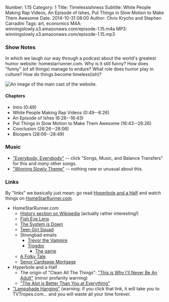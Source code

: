 Number: 1.15
Category: 1
Title: Timelessishness
Subtitle: White People Making Rap Videos, An Episode of Ishes, Put Things in Slow Motion to Make Them Awesome
Date: 2014-10-31 08:00
Author: Chris Krycho and Stephen Carradini
Tags: art, economics
M4A: winningslowly.s3.amazonaws.com/episode-1.15.m4a
MP3: winningslowly.s3.amazonaws.com/episode-1.15.mp3

### Show Notes

In which we laugh our way through a podcast about the world's greatest humor website: homestarrunner.com. Why is it still funny? How does "funny" (of all things) manage to endure? What role does humor play in culture? How do things become timeless(ish)?

![An image of the main cast of the website.][image-1]

#### Chapters

- Intro (0:49)
- White People Making Rap Videos (0:49--6:26)
- An Episode of Ishes (6:26--16:43)
- Put Things in Slow Motion to Make Them Awesome (16:43--26:26)
- Conclusion (26:26--28:06)
- Bloopers (28:06--28:49)

### Music

- ["Everybody, Everybody"][1] -- click "Songs, Music, and Balance Transfers" for this and *many* other songs.
- ["Winning Slowly Theme"][2] -- nothing new or unusual about this.

### Links

By "links" we basically just mean: go read [Hyperbole and a Half][3] and watch things on [HomeStarRunner.com][4].

- HomeStarRunner.com
	- [History section on Wikipedia][5] (actually rather interesting!)
	- [Fish Eye Lens][6]
	- [The System is Down][7]
	- [Teen Girl Squad][8]
	- Strongbad emails
		- [Trevor the Vampire][9]
		- [Trogdor][10]
			- [The game][11]
	- [A Folky Tale][12]
	- [Senor Cardgage Mortgage][13]
- Hyperbole and a Half
	- The origin of "Clean All The Things": ["This is Why I'll Never Be An Adult"][14] (minor profanity warning)
	- ["The Alot is Better Than You at Everything"][15]
- ["Lampshade Hanging"][16] (warning: if you click that link, it will take you to TVTropes.com... and you will waste all your time forever. 

[1]:	http://www.homestarrunner.com/homester.html
[2]:	https://soundcloud.com/chriskrycho/winning-slowly
[3]:	http://hyperboleandahalf.blogspot.com
[4]:	http://homestarrunner.com
[5]:	http://en.wikipedia.org/wiki/Homestar_Runner#History
[6]:	http://homestarrunner.com/fisheyelens.html
[7]:	http://www.homestarrunner.com/systemisdown.html
[8]:	http://www.homestarrunner.com/tgsmenu.html
[9]:	http://www.homestarrunner.com/sbemail10.html
[10]:	http://www.homestarrunner.com/sbemail58.html
[11]:	http://www.homestarrunner.com/trogdor.html
[12]:	http://www.homestarrunner.com/dumpingtontoon.html
[13]:	http://www.homestarrunner.com/senormortgage.html
[14]:	http://hyperboleandahalf.blogspot.com/2010/06/this-is-why-ill-never-be-adult.html
[15]:	http://hyperboleandahalf.blogspot.com/2010/04/alot-is-better-than-you-at-everything.html
[16]:	http://tvtropes.org/pmwiki/pmwiki.php/Main/LampshadeHanging

[image-1]:	http://www.winningslowly.org/images/homestarrunner.jpg "The HomeStarRunner.com crew"